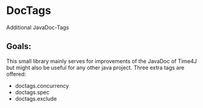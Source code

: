 DocTags
=======

Additional JavaDoc-Tags


Goals:
------

This small library mainly serves for improvements of the JavaDoc of Time4J but might also be useful for any other java project. Three extra tags are offered:

- doctags.concurrency
- doctags.spec
- doctags.exclude
